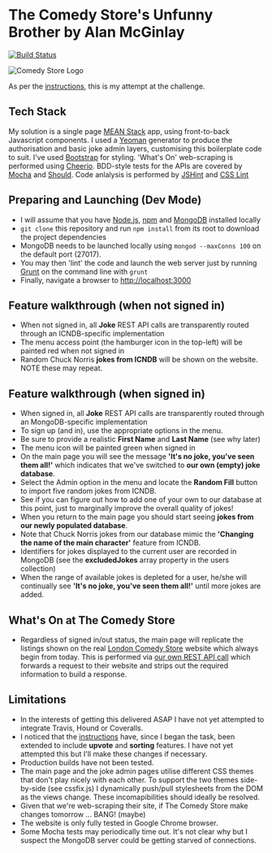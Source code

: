 # The Comedy Store's Unfunny Brother by Alan McGinlay

[![Build Status](https://travis-ci.org/amcginlay/comedystore.svg?branch=master)](https://travis-ci.org/amcginlay/comedystore)

![Comedy Store Logo](http://thecomedystore.co.uk/london/wp-content/themes/the-comedy-store/images/logo.png)

As per the [instructions](https://github.com/makersacademy/comedy_api_tech_test), this is my attempt at the challenge.

## Tech Stack
My solution is a single page [MEAN Stack](http://mean.io) app, using front-to-back Javascript components.  I used a [Yeoman](http://yeoman.io) generator to produce the authorisation and basic joke admin layers, customising this boilerplate code to suit.  I've used [Bootstrap](http://getbootstrap) for styling.  'What's On' web-scraping is performed using [Cheerio](http://cheeriojs.github.io/cheerio/).  BDD-style tests for the APIs are covered by [Mocha](http://mochajs.org/) and [Should](https://github.com/shouldjs/should.js).  Code anlalysis is performed by [JSHint](http://jshint.com/) and [CSS Lint](http://csslint.net/)

## Preparing and Launching (Dev Mode)
* I will assume that you have [Node.js](https://nodejs.org/), [npm](https://www.npmjs.com/) and [MongoDB](https://www.mongodb.org/) installed locally
* `git clone` this repository and run `npm install` from its root to download the project dependencies
* MongoDB needs to be launched locally using `mongod --maxConns 100` on the default port (27017).
* You may then 'lint' the code and launch the web server just by running [Grunt](http://gruntjs.com/) on the command line with `grunt`
* Finally, navigate a browser to [http://localhost:3000](http://localhost:3000)

## Feature walkthrough (when not signed in)
* When not signed in, all **Joke** REST API calls are transparently routed through an ICNDB-specific implementation
* The menu access point (the hamburger icon in the top-left) will be painted red when not signed in
* Random Chuck Norris **jokes from ICNDB** will be shown on the website.  NOTE these may repeat.

## Feature walkthrough (when signed in)
* When signed in, all **Joke** REST API calls are transparently routed through an MongoDB-specific implementation
* To sign up (and in), use the appropriate options in the menu.
* Be sure to provide a realistic **First Name** and **Last Name** (see why later)
* The menu icon will be painted green when signed in
* On the main page you will see the message **'It's no joke, you've seen them all!'** which indicates that we've switched to **our own (empty) joke database**.
* Select the Admin option in the menu and locate the **Random Fill** button to import five random jokes from ICNDB.
* See if you can figure out how to add one of your own to our database at this point, just to marginally improve the overall quality of jokes!
* When you return to the main page you should start seeing **jokes from our newly populated database**.
* Note that Chuck Norris jokes from our database mimic the **'Changing the name of the main character'** feature from ICNDB.
* Identifiers for jokes displayed to the current user are recorded in MongoDB (see the **excludedJokes** array property in the users collection)
* When the range of available jokes is depleted for a user, he/she will continually see **'It's no joke, you've seen them all!'** until more jokes are added.

## What's On at The Comedy Store
* Regardless of signed in/out status, the main page will replicate the listings shown on the real [London Comedy Store](http://thecomedystore.co.uk/london/) website which always begin from today.  This is performed via [our own REST API call](http://localhost:3000/whatson) which forwards a request to their website and strips out the required information to build a response.

## Limitations
* In the interests of getting this delivered ASAP I have not yet attempted to integrate Travis, Hound or Coveralls.
* I noticed that the [instructions](https://github.com/makersacademy/comedy_api_tech_test) have, since I began the task, been extended to include **upvote** and **sorting** features.  I have not yet attempted this but I'll make these changes if necessary.
* Production builds have not been tested.
* The main page and the joke admin pages utilise different CSS themes that don't play nicely with each other.  To support the two themes side-by-side (see cssfix.js) I dynamically push/pull stylesheets from the DOM as the views change.  These incomapibilities should ideally be resolved.
* Given that we're web-scraping their site, if The Comedy Store make changes tomorrow ... BANG! (maybe)
* The website is only fully tested in Google Chrome browser.
* Some Mocha tests may periodically time out.  It's not clear why but I suspect the MongoDB server could be getting starved of connections.
